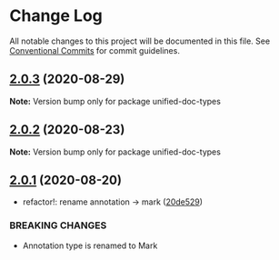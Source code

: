 # Change Log

All notable changes to this project will be documented in this file.
See [Conventional Commits](https://conventionalcommits.org) for commit guidelines.

## [2.0.3](https://github.com/unified-doc/unified-doc/compare/unified-doc-types@2.0.2...unified-doc-types@2.0.3) (2020-08-29)

**Note:** Version bump only for package unified-doc-types





## [2.0.2](https://github.com/unified-doc/unified-doc/compare/unified-doc-types@2.0.1...unified-doc-types@2.0.2) (2020-08-23)

**Note:** Version bump only for package unified-doc-types





## [2.0.1](https://github.com/unified-doc/unified-doc/compare/unified-doc-types@2.0.1...unified-doc-types@2.0.1) (2020-08-20)


* refactor!: rename annotation -> mark ([20de529](https://github.com/unified-doc/unified-doc/commit/20de52987fe52c63615490c3ef21a4cb1bd2d090))


### BREAKING CHANGES

* Annotation type is renamed to Mark
